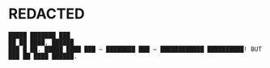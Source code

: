 # REDACTED

```plaintext
█████ ███████ ███
██ ██ ████, ██████
███ █ ██. █████ ████ ███ — ████████ ███ — ████████████ ██████████! BUT ███ ██ ████ ██████.
```